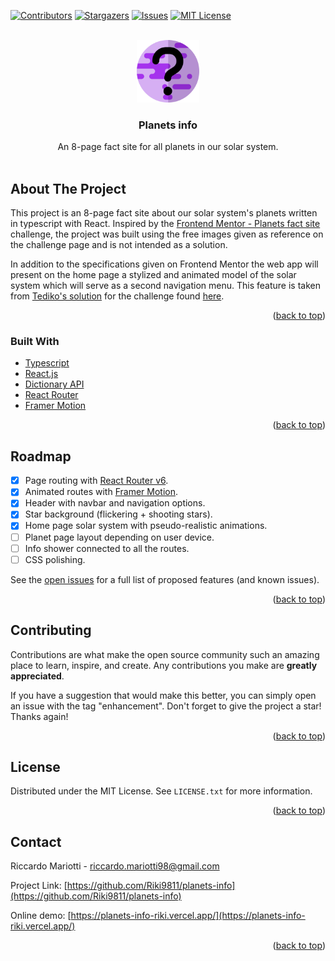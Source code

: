 <div id="top"></div>

<!-- SHIELDS -->
[![Contributors][contributors-shield]][contributors-url]
[![Stargazers][stars-shield]][stars-url]
[![Issues][issues-shield]][issues-url]
[![MIT License][license-shield]][license-url]

<!-- PROJECT LOGO -->
<br />
<div align="center">
  <a href="https://planets-info-riki.vercel.app/">
    <img src="public/logo.svg" alt="Logo" height="100">
  </a>

<h3 align="center">Planets info</h3>

  <p align="center">
    An 8-page fact site for all planets in our solar system.
    <br />
    <br />
  </p>
</div>



<!-- ABOUT THE PROJECT -->
## About The Project

This project is an 8-page fact site about our solar system's planets written in typescript with React. Inspired by the <a href="https://www.frontendmentor.io/challenges/planets-fact-site-gazqN8w_f">Frontend Mentor - Planets fact site</a> challenge, the project was built using the free images given as reference on the challenge page and is not intended as a solution.

In addition to the specifications given on Frontend Mentor the web app will present on the home page a stylized and animated model of the solar system which will serve as a second navigation menu. This feature is taken from <a href="https://github.com/tediko/planets-fact">Tediko's solution</a> for the challenge found <a href="https://planets-tediko.netlify.app/">here</a>.

<p align="right">(<a href="#top">back to top</a>)</p>



### Built With

* [Typescript](https://www.typescriptlang.org/)
* [React.js](https://reactjs.org/)
* [Dictionary API](https://dictionaryapi.dev/)
* [React Router](https://reactrouter.com)
* [Framer Motion](https://www.framer.com/motion/)

<p align="right">(<a href="#top">back to top</a>)</p>



<!-- ROADMAP -->
## Roadmap

- [x] Page routing with <a href="https://reactrouter.com">React Router v6</a>.
- [x] Animated routes with <a href="https://www.framer.com/motion/">Framer Motion</a>.
- [x] Header with navbar and navigation options.
- [x] Star background (flickering + shooting stars).
- [x] Home page solar system with pseudo-realistic animations.
- [ ] Planet page layout depending on user device.
- [ ] Info shower connected to all the routes.
- [ ] CSS polishing.

See the [open issues](https://github.com/Riki9811/planets-info/issues) for a full list of proposed features (and known issues).

<p align="right">(<a href="#top">back to top</a>)</p>



<!-- CONTRIBUTING -->
## Contributing

Contributions are what make the open source community such an amazing place to learn, inspire, and create. Any contributions you make are **greatly appreciated**.

If you have a suggestion that would make this better, you can simply open an issue with the tag "enhancement". Don't forget to give the project a star! Thanks again!

<p align="right">(<a href="#top">back to top</a>)</p>



<!-- LICENSE -->
## License

Distributed under the MIT License. See `LICENSE.txt` for more information.

<p align="right">(<a href="#top">back to top</a>)</p>



<!-- CONTACT -->
## Contact

Riccardo Mariotti - riccardo.mariotti98@gmail.com

Project Link: [https://github.com/Riki9811/planets-info](https://github.com/Riki9811/planets-info)

Online demo: [https://planets-info-riki.vercel.app/](https://planets-info-riki.vercel.app/)

<p align="right">(<a href="#top">back to top</a>)</p>

<!-- MARKDOWN LINKS & IMAGES -->
[contributors-shield]: https://img.shields.io/github/contributors/Riki9811/planets-info.svg?style=for-the-badge
[contributors-url]: https://github.com/Riki9811/planets-info/graphs/contributors

[stars-shield]: https://img.shields.io/github/stars/Riki9811/planets-info.svg?style=for-the-badge
[stars-url]: https://github.com/Riki9811/planets-info/stargazers

[issues-shield]: https://img.shields.io/github/issues/Riki9811/planets-info.svg?style=for-the-badge
[issues-url]: https://github.com/Riki9811/planets-info/issues

[license-shield]: https://img.shields.io/github/license/Riki9811/planets-info.svg?style=for-the-badge
[license-url]: https://github.com/Riki9811/planets-info/blob/master/LICENSE.txt
